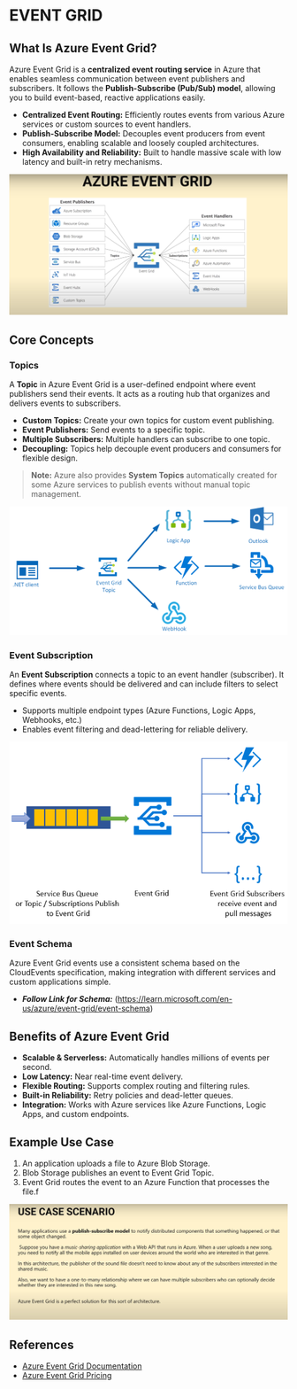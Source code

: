 #                                                        EVENT GRID 

## What Is Azure Event Grid?

Azure Event Grid is a **centralized event routing service** in Azure that enables seamless communication between event publishers and subscribers. It follows the **Publish-Subscribe (Pub/Sub) model**, allowing you to build event-based, reactive applications easily.

- **Centralized Event Routing:** Efficiently routes events from various Azure services or custom sources to event handlers.
- **Publish-Subscribe Model:** Decouples event producers from event consumers, enabling scalable and loosely coupled architectures.
- **High Availability and Reliability:** Built to handle massive scale with low latency and built-in retry mechanisms.

![Azure Event Grid](./images/Azure-Event-Grid.png)


## Core Concepts

### Topics

A **Topic** in Azure Event Grid is a user-defined endpoint where event publishers send their events. It acts as a routing hub that organizes and delivers events to subscribers.

- **Custom Topics:** Create your own topics for custom event publishing.
- **Event Publishers:** Send events to a specific topic.
- **Multiple Subscribers:** Multiple handlers can subscribe to one topic.
- **Decoupling:** Topics help decouple event producers and consumers for flexible design.

> **Note:** Azure also provides **System Topics** automatically created for some Azure services to publish events without manual topic management.

![Azure Event Grid Topics](./images/Azure-Event-Grid-Topics.png)


### Event Subscription

An **Event Subscription** connects a topic to an event handler (subscriber). It defines where events should be delivered and can include filters to select specific events.

- Supports multiple endpoint types (Azure Functions, Logic Apps, Webhooks, etc.)
- Enables event filtering and dead-lettering for reliable delivery.

![Azure Event Grid Subscription](./images/Azure-Event-Grid-Subscription.png)


### Event Schema

Azure Event Grid events use a consistent schema based on the CloudEvents specification, making integration with different services and custom applications simple.

- ***Follow Link for Schema:*** (https://learn.microsoft.com/en-us/azure/event-grid/event-schema)


## Benefits of Azure Event Grid

- **Scalable & Serverless:** Automatically handles millions of events per second.
- **Low Latency:** Near real-time event delivery.
- **Flexible Routing:** Supports complex routing and filtering rules.
- **Built-in Reliability:** Retry policies and dead-letter queues.
- **Integration:** Works with Azure services like Azure Functions, Logic Apps, and custom endpoints.


## Example Use Case

1. An application uploads a file to Azure Blob Storage.
2. Blob Storage publishes an event to Event Grid Topic.
3. Event Grid routes the event to an Azure Function that processes the file.f

![Diagram for USE CASE](./images/Use-Case.png)

## References

- [Azure Event Grid Documentation](https://learn.microsoft.com/en-us/azure/event-grid/)
- [Azure Event Grid Pricing](https://azure.microsoft.com/en-us/pricing/details/event-grid/)
